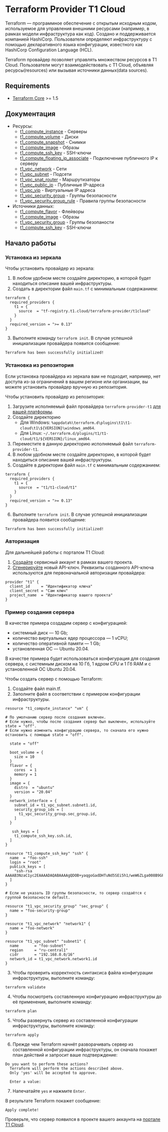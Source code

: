 # Terraform Provider T1 Cloud

Terraform — программное обеспечение с открытым исходным кодом, используемое для управления внешними ресурсами (например, в рамках модели инфраструктура как код). Создано и поддерживается компанией HashiCorp. Пользователи определяют инфраструктуру с помощью декларативного языка конфигурации, известного как HashiCorp Configuration Language (HCL).

Terraform провайдер позволяет управлять множеством ресурсов в T1 Cloud. Пользователи могут взаимодействовать с T1 Cloud, объявляя ресурсы(resources) или вызывая источники данных(data sources).

## Requirements

- [Terraform Core](https://developer.hashicorp.com/terraform/downloads) >= 1.5

## Документация

- Ресурсы:
    - [t1_compute_instance](docs/resources/compute_instance.md) - Серверы
    - [t1_compute_volume](docs/resources/compute_volume.md) - Диски
    - [t1_compute_snapshot](docs/resources/compute_snapshot.md) - Снимки
    - [t1_compute_image](docs/resources/compute_image.md) - Образы
    - [t1_compute_ssh_key](docs/resources/compute_ssh_key.md) - SSH-ключи
    - [t1_compute_floating_ip_associate](docs/resources/compute_floating_ip_associate.md) - Подключение публичного IP к серверу
    - [t1_vpc_network](docs/resources/vpc_network.md) - Сети
    - [t1_vpc_subnet](docs/resources/vpc_subnet.md) - Подсети
    - [t1_vpc_snat_router](docs/resources/vpc_snat_router.md) - Маршрутизаторы
    - [t1_vpc_public_ip](docs/resources/vpc_public_ip.md) - Публичные IP-адреса
    - [t1_vpc_vip](docs/resources/vpc_vip.md) - Виртуальные IP адреса
    - [t1_vpc_security_group](docs/resources/vpc_security_group.md) - Группы безопаcности
    - [t1_vpc_security_group_rule](docs/resources/vpc_security_group_rule.md) - Правила группы безопаcности
- Источники данных:
    - [t1_compute_flavor](docs/data-sources/compute_flavor.md) - Флейворы
    - [t1_compute_image](docs/data-sources/compute_image.md) - Образы
    - [t1_vpc_security_group](docs/data-sources/vpc_security_group.md) - Группы безопаности
    - [t1_compute_ssh_key](docs/data-sources/ssh_keys.md) - SSH-ключи

## Начало работы

### Установка из зеркала

Чтобы установить провайдер из зеркала:

1. В любом удобном месте создайте директорию, в которой будет находиться описание вашей инфраструктуры.
2. Создать в директории файл `main.tf` с минимальным содержанием: 

```hcl
terraform {
  required_providers {
    t1 = {
      source  = "tf-registry.t1.cloud/terraform-provider/t1cloud"
    }
  }
  required_version = ">= 0.13"
}
```
3. Выполните команду `terraform init`. В случае успешной инициализации провайдера появится сообщение:
```
Terraform has been successfully initialized!
```

### Установка из репозитория

Если установка провайдера из зеркала вам не подходит, например, нет доступа из-за ограничений в вашем регионе или организации, вы можете установить провайдер вручную из репозитория.

Чтобы установить провайдер из репозитория:

1. Загрузите исполняемый файл провайдера `terraform-provider-t1` [для вашей платформы](bin/).
2. Создайте директорию
    - Для Windows: `%appdata%\terraform.d\plugins\t1\t1-cloud\t1\${VERSION}\windows_amd64`.
    - Для Linux: `~/.terraform.d/plugins/t1/t1-cloud/t1/${VERSION}/linux_amd64`.
3. Переместите в данную директорию исполняемый файл `terraform-provider-t1`.
4. В любом удобном месте создайте директорию, в которой будет находиться описание вашей инфраструктуры.
5. Создайте в директории файл `main.tf` с минимальным содержанием: 

```hcl
terraform {
  required_providers {
    t1 = {
      source  = "t1/t1-cloud/t1"
    }
  }
  required_version = ">= 0.13"
}
```
6. Выполните `terraform init`. В случае успешной инициализации провайдера появится сообщение:
```
Terraform has been successfully initialized!
```

### Авторизация

Для дальнейшей работы с порталом T1 Cloud:

1. [Создайте](https://docs.t1.cloud/ru/home/iam#%D1%81%D0%B5%D1%80%D0%B2%D0%B8%D1%81%D0%BD%D1%8B%D0%B5-%D0%B0%D0%BA%D0%BA%D0%B0%D1%83%D0%BD%D1%82%D1%8B) сервисный аккаунт в рамках вашего проекта.
2. [Сгенерируйте](https://docs.t1.cloud/ru/home/iam#%D1%80%D0%B0%D0%B1%D0%BE%D1%82%D0%B0-%D1%81-api) новый API-ключ. Реквизиты созданного API-ключа используются для первоначальной авторизации провайдера:
```hcl
provider "t1" {
  client_id     = "Идентификатор ключа"
  client_secret = "Сам ключ"
  project_name  = "Идентификатор вашего проекта"
}
```

### Пример создания сервера

В качестве примера создадим сервер c конфигурацией:

- системный диск — 10 Gb;
- количество виртуальных ядер процессора — 1 vCPU;
- количество оперативной памяти — 1 Gb;
- установленная ОС — Ubuntu 20.04.

В качестве примера будет использоваться конфигурация для создания сервера, с системным диском на 10 Гб, 1 ядром CPU и 1 Гб RAM и с установленной ОС Ubuntu 20.04.

Чтобы создать сервер с помощью Terraform:

1. Создайте файл main.tf.
2. Заполните файл в соответствии с примером конфигурации инфраструктуры. 

```hcl
resource "t1_compute_instance" "vm" {

# По умолчанию сервер после создания включен.
# Если нужно, чтобы после создания сервер был выключен, используйте state = "off".
# Если нужно изменить конфигурацию сервера, то сначала его нужно остановить с помощью state = "off".
 
  state = "off"

  boot_volume = {
    size = 10
  }
  flavor = {
    cores  = 1
    memory = 1
  }
  image = {
    distro  = "ubuntu"
    version = "20.04"
  }
  network_interface = {
    subnet_id = t1_vpc_subnet.subnet1.id,
    security_group_ids = [
      t1_vpc_security_group.sec_group.id,
    ]
  }

   ssh_keys = [
    t1_compute_ssh_key.ssh.id,
  ]
}

resource "t1_compute_ssh_key" "ssh" {
  name  = "foo-ssh"
  login = "root"
  publick_keys = [
    "ssh-rsa AAAAB3NzaC1yc2EAAAADAQABAAAAgQDOB+yaqgoGadDHTuNd5SEi5h1/weW6ZLga008B9GFGCQPJQ5y6hViHfh8qdOREJpkk2yKPntzKBE9Gx41zDCvucJAejqO7SAxUV1KIvNTVtooBrpPsc/I5fyTUc1XZ+2RfyJTIuqbeM2Eu7r0+obM5s/GZJnzmvG+5yLId+uNVRQ==",
  ]
}

# Если не указать ID группы безопасности, то сервер создаётся с группой безопасности default.

resource "t1_vpc_security_group" "sec_group" {
  name = "foo-security-group"
}

resource "t1_vpc_network" "network1" {
  name = "foo-network"
}

resource "t1_vpc_subnet" "subnet1" {
  name       = "foo-subnet"
  region     = "ru-central1"
  cidr       = "192.168.0.0/16"
  network_id = t1_vpc_network.network1.id
}
```

3. Чтобы проверить корректность синтаксиса файла конфигурации инфраструктуры, выполните команду:
```
terraform validate
```

4. Чтобы посмотреть составленную конфигурацию инфраструктуры до её применения, выполните команду:
```
terraform plan
```

5. Чтобы развернуть сервер из составленной конфигурации инфраструктуры, выполните команду:
```
terraform apply
```

6. Прежде чем Terraform начнёт разворачивать сервер из составленной конфигурации инфраструктуры, он сначала покажет план действий и запросит ваше подтверждение: 
```
Do you want to perform these actions?
  Terraform will perform the actions described above.
  Only 'yes' will be accepted to approve.

  Enter a value:
```

7. Напечатайте `yes` и нажмите `Enter`.

В результате Terraform покажет сообщение: 
```
Apply complete!
``` 

Проверьте, что сервер появился в проекте вашего аккаунта на [портале T1 Cloud](https://console.t1.cloud/).